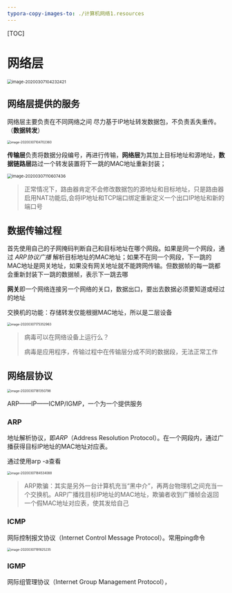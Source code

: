 ```yaml
---
typora-copy-images-to: ./计算机网络1.resources
---
```


[TOC]



# 网络层

 <img src="/Users/beddingearly/studio/OfferMe2020/computer networking/计算机网络1.resources/image-20200307104232421.png" alt="image-20200307104232421" style="zoom: 67%;" />

## 网络层提供的服务

网络层主要负责在不同网络之间 尽力基于IP地址转发数据包，不负责丢失重传。（**数据转发**）

<img src="/Users/beddingearly/studio/OfferMe2020/computer networking/计算机网络1.resources/image-20200307104702360.png" alt="image-20200307104702360" style="zoom: 50%;" />

**传输层**负责将数据分段编号，再进行传输，**网络层**为其加上目标地址和源地址，**数据链路层**路过一个转发装置将下一跳的MAC地址重新封装；

<img src="/Users/beddingearly/studio/OfferMe2020/computer networking/计算机网络1.resources/image-20200307110607436.png" alt="image-20200307110607436" style="zoom:67%;" />

> 正常情况下，路由器肯定不会修改数据包的源地址和目标地址，只是路由器启用NAT功能后,会将IP地址和TCP端口绑定重新定义一个出口IP地址和新的端口号

## 数据传输过程

首先使用自己的子网掩码判断自己和目标地址在哪个网段。如果是同一个网段，通过 *ARP协议广播* 解析目标地址的MAC地址；如果不在同一个网段，下一跳的MAC地址是网关地址，如果没有网关地址就不能跨网传输。但数据帧的每一跳都会重新封装下一跳的数据帧，表示下一跳去哪

**网关**即一个网络连接另一个网络的关口，数据出口，要出去数据必须要知道或经过的地址

交换机的功能：存储转发仅能根据MAC地址，所以是二层设备

<img src="/Users/beddingearly/studio/OfferMe2020/computer networking/计算机网络1.resources/image-20200307175352963.png" alt="image-20200307175352963" style="zoom:50%;" />

>  病毒可以在网络设备上运行么？
>
> 病毒是应用程序，传输过程中在传输层分成不同的数据段，无法正常工作

## 网络层协议

<img src="/Users/beddingearly/studio/OfferMe2020/computer networking/计算机网络1.resources/image-20200307181350798.png" alt="image-20200307181350798" style="zoom:50%;" />

ARP——IP——ICMP/IGMP，一个为一个提供服务

### ARP

地址解析协议，即*ARP*（Address Resolution Protocol）。在一个网段内，通过广播获得目标IP地址的MAC地址对应表。

通过使用arp -a查看

<img src="/Users/beddingearly/studio/OfferMe2020/computer networking/计算机网络1.resources/image-20200307184534088.png" alt="image-20200307184534088" style="zoom:50%;" />

> ARP欺骗：其实是另外一台计算机充当“黑中介”，再两台物理机之间充当一个交换机。ARP广播找目标IP地址的MAC地址，欺骗者收到广播帧会返回一个假MAC地址对应表，使其发给自己 

### ICMP

网际控制报文协议（Internet Control Message Protocol）。常用ping命令

<img src="/Users/beddingearly/studio/OfferMe2020/computer networking/计算机网络1.resources/image-20200307191825235.png" alt="image-20200307191825235" style="zoom:50%;" />

### IGMP

网际组管理协议（Internet Group Management Protocol），

